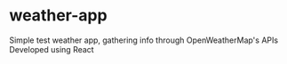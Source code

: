 # weather-app
Simple test weather app, gathering info through OpenWeatherMap's APIs
Developed using React
